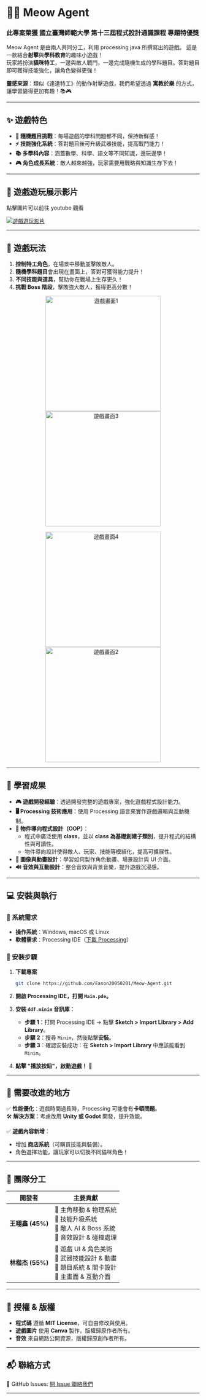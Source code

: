 # 🕵️‍♂️ Meow Agent

### 此專案榮獲 國立臺灣師範大學 第十三屆程式設計通識課程 專題特優獎
Meow Agent 是由兩人共同分工，利用 processing java 所撰寫出的遊戲。
這是一款結合**射擊**與**學科教育**的趣味小遊戲！  
玩家將扮演**貓咪特工**，一邊與敵人戰鬥，一邊完成隨機生成的學科題目。答對題目即可獲得技能強化，讓角色變得更強！

**靈感來源**：類似《達達特工》的動作射擊遊戲，我們希望透過 **寓教於樂** 的方式，讓學習變得更加有趣！📚🎮

---

## ✨ 遊戲特色
- **🎲 隨機題目挑戰**：每場遊戲的學科問題都不同，保持新鮮感！
- **⚡ 技能強化系統**：答對題目後可升級武器技能，提高戰鬥能力！
- **📚 多學科內容**：涵蓋數學、科學、語文等不同知識，邊玩邊學！
- **🎮 角色成長系統**：敵人越來越強，玩家需要用戰略與知識生存下去！

---

## **🎥 遊戲遊玩展示影片**
點擊圖片可以前往 youtube 觀看

[![遊戲遊玩影片](https://img.youtube.com/vi/gtMC3hjhFL8/0.jpg)](https://youtu.be/gtMC3hjhFL8)

---

## **🎯 遊戲玩法**
1. **控制特工角色**，在場景中移動並擊敗敵人。
2. **隨機學科題目**會出現在畫面上，答對可獲得能力提升！
3. **不同技能與道具**，幫助你在戰場上生存更久！
4. **挑戰 Boss 階段**，擊敗強大敵人，獲得更高分數！

<p align="center">
  <img src="data/about1.png" alt="遊戲畫面1" width="300">
  <img src="data/about3.png" alt="遊戲畫面3" width="300">
</p>
<p align="center">
  <img src="data/about4.png" alt="遊戲畫面4" width="300">
  <img src="data/about2.png" alt="遊戲畫面2" width="300">
</p>

---

## **🌟 學習成果**
- **🎮 遊戲開發經驗**：透過開發完整的遊戲專案，強化遊戲程式設計能力。
- **🖥️ Processing 技術應用**：使用 Processing 語言來實作遊戲邏輯與互動機制。
- **🧩 物件導向程式設計（OOP）**：
  - 程式中廣泛使用 **class**，並以 **class 為基礎創建子類別**，提升程式的結構性與可讀性。
  - 物件導向設計使得敵人、玩家、技能等模組化，提高可擴展性。
- **🎨 圖像與動畫設計**：學習如何製作角色動畫、場景設計與 UI 介面。
- **🔊 音效與互動設計**：整合音效與背景音樂，提升遊戲沉浸感。

---

## **💻 安裝與執行**
### **📌 系統需求**
- **操作系統**：Windows, macOS 或 Linux
- **軟體需求**：Processing IDE（[下載 Processing](https://processing.org/download/)）

### **🚀 安裝步驟**
1. **下載專案**
   ```bash
   git clone https://github.com/Eason20050201/Meow-Agent.git
   ```
2. **開啟 Processing IDE，打開 `Main.pde`。**

3. **安裝 `ddf.minim` 音訊庫**：
   - **步驟 1**：打開 Processing IDE → 點擊 **Sketch > Import Library > Add Library**。
   - **步驟 2**：搜尋 `Minim`，然後點擊**安裝**。
   - **步驟 3**：確認安裝成功：在 **Sketch > Import Library** 中應該能看到 `Minim`。

4. **點擊 "播放按鈕"，啟動遊戲！** 🚀

---

## **🔧 需要改進的地方**
✅ **性能優化**：遊戲時間過長時，Processing 可能會有**卡頓問題**。  
🛠 **解決方案**：考慮改用 **Unity 或 Godot** 開發，提升效能。  

✅ **遊戲內容新增**：  
- 增加 **商店系統**（可購買技能與裝備）。  
- 角色選擇功能，讓玩家可以切換不同貓咪角色！  

---

## **👥 團隊分工**
| 開發者 | 主要貢獻 |
|--------|----------|
| **王翊鑫 (45%)** | 🔹 主角移動 & 物理系統<br>🔹 技能升級系統<br>🔹 敵人 AI & Boss 系統<br>🔹 音效設計 & 碰撞處理 |
| **林楷杰 (55%)** | 🔹 遊戲 UI & 角色美術<br>🔹 武器技能設計 & 動畫<br>🔹 題目系統 & 關卡設計<br>🔹 主畫面 & 互動介面 |

---

## **📜 授權 & 版權**
- **程式碼** 遵循 **MIT License**，可自由修改與使用。
- **遊戲圖片** 使用 **Canva** 製作，版權歸原作者所有。
- **音效** 來自網路公開資源，版權歸原創作者所有。

---

## **📬 聯絡方式**
📌 GitHub Issues: [開 Issue 聯絡我們](https://github.com/Eason20050201/Meow-Agent/issues)

---
